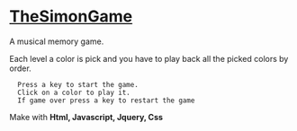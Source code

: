 <h1><a href="https://pikooli.github.io/TheSimonGame/.">TheSimonGame</a></h1>

A musical memory game. 

Each level a color is pick and you have to play back all the picked colors by order.
```
  Press a key to start the game.
  Click on a color to play it.
  If game over press a key to restart the game
```

Make with <strong>Html, Javascript, Jquery, Css</strong>
